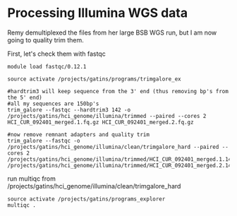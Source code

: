 # Processing Illumina WGS data

Remy demultiplexed the files from her large BSB WGS run, but I am now going to quality trim them.

First, let's check them with fastqc
```
module load fastqc/0.12.1
```

```
source activate /projects/gatins/programs/trimgalore_ex

#hardtrim3 will keep sequence from the 3' end (thus removing bp's from the 5' end)
#all my sequences are 150bp's
trim_galore --fastqc --hardtrim3 142 -o /projects/gatins/hci_genome/illumina/trimmed --paired --cores 2 HCI_CUR_092401_merged.1.fq.gz HCI_CUR_092401_merged.2.fq.gz

#now remove remnant adapters and quality trim
trim_galore --fastqc -o /projects/gatins/hci_genome/illumina/clean/trimgalore_hard --paired --cores 2 /projects/gatins/hci_genome/illumina/trimmed/HCI_CUR_092401_merged.1.142bp_3prime.fq.gz /projects/gatins/hci_genome/illumina/trimmed/HCI_CUR_092401_merged.2.142bp_3prime.fq.gz
```

run multiqc from /projects/gatins/hci_genome/illumina/clean/trimgalore_hard

```
source activate /projects/gatins/programs_explorer
multiqc .
```

